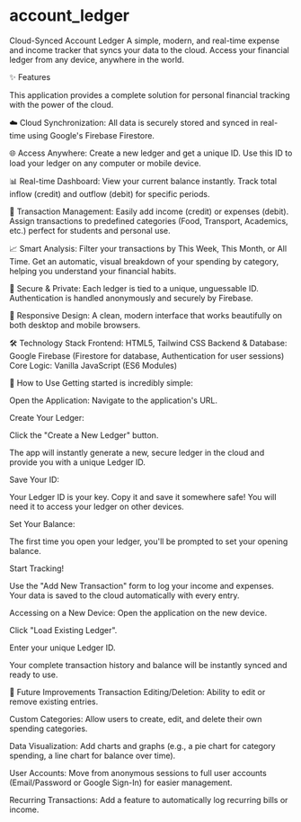 # account_ledger
Cloud-Synced Account Ledger
A simple, modern, and real-time expense and income tracker that syncs your data to the cloud. Access your financial ledger from any device, anywhere in the world.


✨ Features

  This application provides a complete solution for personal financial tracking with the power of the cloud.

  ☁️ Cloud Synchronization: All data is securely stored and synced in real-time using Google's Firebase Firestore.

  🌐 Access Anywhere: Create a new ledger and get a unique ID. Use this ID to load your ledger on any computer or mobile device.

  📊 Real-time Dashboard: View your current balance instantly. Track total inflow (credit) and outflow (debit) for specific periods.
  
  💸 Transaction Management: Easily add income (credit) or expenses (debit). Assign transactions to predefined categories (Food, Transport, Academics, etc.) perfect for students and personal use.

📈 Smart Analysis: Filter your transactions by This Week, This Month, or All Time. Get an automatic, visual breakdown of your spending by category, helping you understand your financial habits.

🔐 Secure & Private: Each ledger is tied to a unique, unguessable ID. Authentication is handled anonymously and securely by Firebase.

📱 Responsive Design: A clean, modern interface that works beautifully on both desktop and mobile browsers.

🛠️ Technology Stack 
    Frontend: HTML5, Tailwind CSS
    Backend & Database: Google Firebase (Firestore for database, Authentication for user sessions)
    Core Logic: Vanilla JavaScript (ES6 Modules)

🚀 How to Use
Getting started is incredibly simple:

Open the Application: Navigate to the application's URL.

Create Your Ledger:

Click the "Create a New Ledger" button.

The app will instantly generate a new, secure ledger in the cloud and provide you with a unique Ledger ID.

Save Your ID:

Your Ledger ID is your key. Copy it and save it somewhere safe! You will need it to access your ledger on other devices.

Set Your Balance:

The first time you open your ledger, you'll be prompted to set your opening balance.

Start Tracking!

Use the "Add New Transaction" form to log your income and expenses. Your data is saved to the cloud automatically with every entry.

Accessing on a New Device:
Open the application on the new device.

Click "Load Existing Ledger".

Enter your unique Ledger ID.

Your complete transaction history and balance will be instantly synced and ready to use.

🔮 Future Improvements
Transaction Editing/Deletion: Ability to edit or remove existing entries.

Custom Categories: Allow users to create, edit, and delete their own spending categories.

Data Visualization: Add charts and graphs (e.g., a pie chart for category spending, a line chart for balance over time).

User Accounts: Move from anonymous sessions to full user accounts (Email/Password or Google Sign-In) for easier management.

Recurring Transactions: Add a feature to automatically log recurring bills or income.
